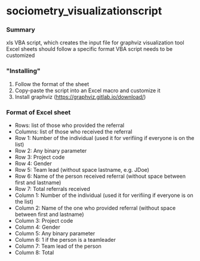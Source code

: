 # sociometry_visualizationscript

### Summary
xls VBA script, which creates the input file for graphviz visualization tool
Excel sheets should follow a specific format
VBA script needs to be customized

### "Installing"
1. Follow the format of the sheet
2. Copy-paste the script into an Excel macro and customize it
3. Install graphviz (https://graphviz.gitlab.io/download/)

### Format of Excel sheet
- Rows: list of those who provided the referral
- Columns: list of those who received the referral
- Row 1: Number of the individual (used it for verifiing if everyone is on the list)
- Row 2: Any binary parameter
- Row 3: Project code
- Row 4: Gender
- Row 5: Team lead (without space lastname, e.g. JDoe)
- Row 6: Name of the person received referral (without space between first and lastname)
- Row 7: Total referrals received
- Column 1: Number of the individual (used it for verifiing if everyone is on the list)
- Column 2: Name of the one who provided referral (without space between first and lastname)
- Column 3: Project code
- Column 4: Gender
- Column 5: Any binary parameter
- Column 6: 1 if the person is a teamleader
- Column 7: Team lead of the person
- Column 8: Total

